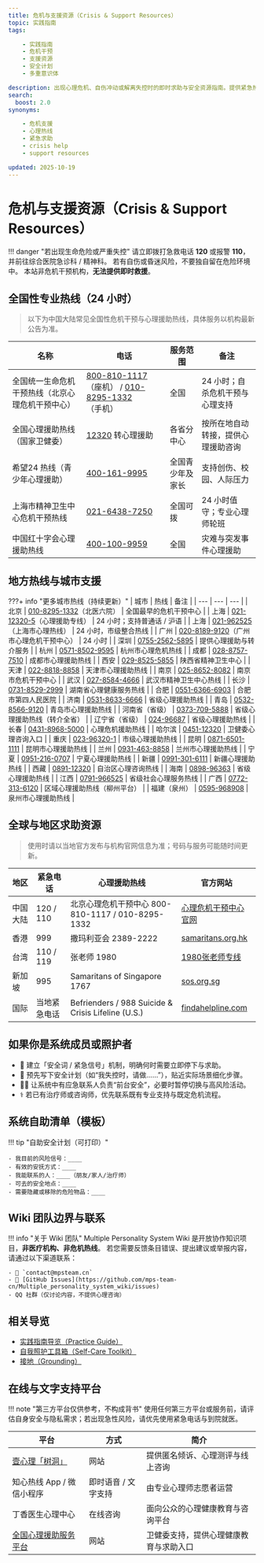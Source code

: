 ```yaml
---
title: 危机与支援资源（Crisis & Support Resources）
topic: 实践指南
tags:

    - 实践指南
    - 危机干预
    - 支援资源
    - 安全计划
    - 多重意识体

description: 出现心理危机、自伤冲动或解离失控时的即时求助与安全资源指南。提供紧急热线、全球支援机构与自助安全计划模板。
search:
  boost: 2.0
synonyms:

    - 危机支援
    - 心理热线
    - 紧急求助
    - crisis help
    - support resources

updated: 2025-10-19
---
```


# 危机与支援资源（Crisis & Support Resources）

!!! danger "若出现生命危险或严重失控"
    请立即拨打急救电话 **120** 或报警 **110**，并前往综合医院急诊科 / 精神科。
    若有自伤或昏迷风险，不要独自留在危险环境中。
    本站非危机干预机构，**无法提供即时救援**。

## 全国性专业热线（24 小时）

> 以下为中国大陆常见全国性危机干预与心理援助热线，具体服务以机构最新公告为准。

| 名称 | 电话 | 服务范围 | 备注 |
| --- | --- | --- | --- |
| 全国统一生命危机干预热线（北京心理危机干预中心） | [800-810-1117](tel:+8608008101117)（座机） / [010-8295-1332](tel:+861082951332)（手机） | 全国 | 24 小时；自杀危机干预与心理支持 |
| 全国心理援助热线（国家卫健委） | [12320](tel:+8612320) 转心理援助 | 各省分中心 | 按所在地自动转接，提供心理援助咨询 |
| 希望24 热线（青少年心理援助） | [400-161-9995](tel:+864001619995) | 全国青少年及家长 | 支持创伤、校园、人际压力 |
| 上海市精神卫生中心危机干预热线 | [021-6438-7250](tel:+862164387250) | 全国可拨 | 24 小时值守；专业心理师轮班 |
| 中国红十字会心理援助热线 | [400-100-9959](tel:+864001009959) | 全国 | 灾难与突发事件心理援助 |

## 地方热线与城市支援

???+ info "更多城市热线（持续更新）"
    | 城市 | 热线 | 备注 |
    | --- | --- | --- |
    | 北京 | [010-8295-1332](tel:+861082951332)（北医六院） | 全国最早的危机干预中心 |
    | 上海 | [021-12320-5](tel:+8621123205)（心理援助专线） | 24 小时；支持普通话 / 沪语 |
    | 上海 | [021-962525](tel:+8621962525)（上海市心理热线） | 24 小时，市级整合热线 |
    | 广州 | [020-8189-9120](tel:+862081899120)（广州市心理危机干预中心） | 24 小时 |
    | 深圳 | [0755-2562-5895](tel:+8675525625895) | 提供心理援助与转介服务 |
    | 杭州 | [0571-8502-9595](tel:+8657185029595) | 杭州市心理危机热线 |
    | 成都 | [028-8757-7510](tel:+862887577510) | 成都市心理援助热线 |
    | 西安 | [029-8525-5855](tel:+862985255855) | 陕西省精神卫生中心 |
    | 天津 | [022-8818-8858](tel:+862288188858) | 天津市心理援助热线 |
    | 南京 | [025-8652-8082](tel:+862586528082) | 南京市危机干预中心 |
    | 武汉 | [027-8584-4666](tel:+862785844666) | 武汉市精神卫生中心热线 |
    | 长沙 | [0731-8529-2999](tel:+8673185292999) | 湖南省心理健康服务热线 |
    | 合肥 | [0551-6366-6903](tel:+8655163666903) | 合肥市第四人民医院 |
    | 济南 | [0531-8633-6666](tel:+8653186336666) | 省级心理援助热线 |
    | 青岛 | [0532-8566-9120](tel:+8653285669120) | 青岛市心理援助热线 |
    | 河南省（省级） | [0373-709-5888](tel:+863737095888) | 省级心理援助热线（转介全省） |
    | 辽宁省（省级） | [024-96687](tel:+862496687) | 省级心理援助热线 |
    | 长春 | [0431-8968-5000](tel:+8643189685000) | 心理危机援助热线 |
    | 哈尔滨 | [0451-12320](tel:+8645112320) | 卫健委心理咨询入口 |
    | 重庆 | [023-96320-1](tel:+8623963201) | 市级心理援助热线 |
    | 昆明 | [0871-6501-1111](tel:+8687165011111) | 昆明市心理援助热线 |
    | 兰州 | [0931-463-8858](tel:+869314638858) | 兰州市心理援助热线 |
    | 宁夏 | [0951-216-0707](tel:+869512160707) | 宁夏心理援助热线 |
    | 新疆 | [0991-301-6111](tel:+869913016111) | 新疆心理援助热线 |
    | 西藏 | [0891-12320](tel:+8689112320) | 自治区心理咨询热线 |
    | 海南 | [0898-96363](tel:+8689896363) | 省级心理援助热线 |
    | 江西 | [0791-966525](tel:+86791966525) | 省级社会心理服务热线 |
    | 广西 | [0772-313-6120](tel:+867723136120) | 区域心理援助热线（柳州平台） |
    | 福建（泉州） | [0595-968908](tel:+86595968908) | 泉州市心理援助热线 |

## 全球与地区求助资源

> 使用时请以当地官方发布与机构官网信息为准；号码与服务可能随时间更新。

| 地区   | 紧急电话      | 心理援助热线                                             | 官方网站                                               |
| ---- | --------- | -------------------------------------------------- | -------------------------------------------------- |
| 中国大陆 | 120 / 110 | 北京心理危机干预中心 800-810-1117 / 010-8295-1332             | [心理危机干预中心官网](http://www.crisis.org.cn/)            |
| 香港   | 999       | 撒玛利亚会 2389-2222                                    | [samaritans.org.hk](https://www.samaritans.org.hk) |
| 台湾   | 110 / 119 | 张老师 1980                                           | [1980张老师专线](https://1980.org.tw)                   |
| 新加坡  | 995       | Samaritans of Singapore 1767                       | [sos.org.sg](https://sos.org.sg)                   |
| 国际   | 当地紧急电话    | Befrienders / 988 Suicide & Crisis Lifeline (U.S.) | [findahelpline.com](https://findahelpline.com)     |

## 如果你是系统成员或照护者

- 🧩 建立「安全词 / 紧急信号」机制，明确何时需要立即停下与求助。
- 📓 预先写下安全计划（如“我失控时，请做……”），贴近实际场景细化步骤。
- 🧍‍♀️ 让系统中有应急联系人负责“前台安全”，必要时暂停切换与高风险活动。
- ⚕️ 若已有治疗师或咨询师，优先联系既有专业支持与既定危机流程。

## 系统自助清单（模板）

!!! tip "自助安全计划（可打印）"

    - 我目前的风险信号：____
    - 有效的安抚方式：____
    - 我能联系的人：____（朋友/家人/治疗师）
    - 可去的安全地点：____
    - 需要隐藏或移除的危险物品：____

## Wiki 团队边界与联系

!!! info "关于 Wiki 团队"
    Multiple Personality System Wiki 是开放协作知识项目，**非医疗机构、非危机热线**。
    若您需要反馈条目错误、提出建议或举报内容，请通过以下渠道联系：

    - 📧 `contact@mpsteam.cn`
    - 🐙 [GitHub Issues](https://github.com/mps-team-cn/Multiple_personality_system_wiki/issues)
    - QQ 社群（仅讨论内容，不提供心理咨询）

## 相关导览

- [实践指南导览（Practice Guide）](Practice-Guide.md)
- [自我照护工具箱（Self-Care Toolkit）](Self-Care-Toolkit.md)
- [接地（Grounding）](Grounding.md)

## 在线与文字支持平台

!!! note "第三方平台仅供参考，不构成背书"
    使用任何第三方平台或服务前，请评估自身安全与隐私需求；若出现急性风险，请优先使用紧急电话与到院就医。

| 平台 | 方式 | 简介 |
| --- | --- | --- |
| [壹心理「树洞」](https://www.xinli001.com) | 网站 | 提供匿名倾诉、心理测评与线上咨询 |
| 知心热线 App / 微信小程序 | 即时语音 / 文字支持 | 由专业心理师志愿者运营 |
| 丁香医生心理中心 | 在线咨询 | 面向公众的心理健康教育与咨询平台 |
| [全国心理援助服务平台](https://www.12320.net) | 网站 | 卫健委支持，提供心理健康教育与求助入口 |
